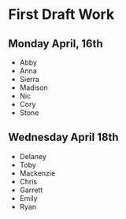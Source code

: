 # First Draft Work

## Monday April, 16th

- Abby
- Anna
- Sierra
- Madison
- Nic
- Cory
- Stone

## Wednesday April 18th

- Delaney
- Toby
- Mackenzie
- Chris
- Garrett
- Emily
- Ryan
